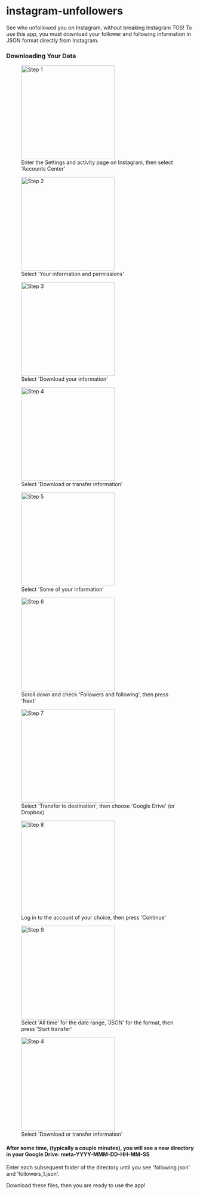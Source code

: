 # instagram-unfollowers
 See who unfollowed you on Instagram, without breaking Instagram TOS!
 To use this app, you must download your follower and following information in JSON format directly from Instagram.

### Downloading Your Data
<figure>
    <img src="https://raw.githubusercontent.com/hemmatio/instagram-unfollowers/main/images/1.png"
         alt="Step 1" width="250">
    <figcaption>Enter the Settings and activity page on Instagram, then select 'Accounts Center'</figcaption>
</figure>
<figure>
    <img src="https://raw.githubusercontent.com/hemmatio/instagram-unfollowers/main/images/2.png"
         alt="Step 2" width="250">
    <figcaption>Select 'Your information and permissions'</figcaption>
</figure>
<figure>
    <img src="https://raw.githubusercontent.com/hemmatio/instagram-unfollowers/main/images/3.png"
         alt="Step 3" width="250">
    <figcaption>Select 'Download your information'</figcaption>
</figure>
<figure>
    <img src="https://raw.githubusercontent.com/hemmatio/instagram-unfollowers/main/images/4.png"
         alt="Step 4" width="250">
    <figcaption>Select 'Download or transfer information'</figcaption>
</figure>
<figure>
    <img src="https://raw.githubusercontent.com/hemmatio/instagram-unfollowers/main/images/5.png"
         alt="Step 5" width="250">
    <figcaption>Select 'Some of your information'</figcaption>
</figure>
<figure>
    <img src="https://raw.githubusercontent.com/hemmatio/instagram-unfollowers/main/images/6.png"
         alt="Step 6" width="250">
    <figcaption>Scroll down and check 'Followers and following', then press 'Next'</figcaption>
</figure>
<figure>
    <img src="https://raw.githubusercontent.com/hemmatio/instagram-unfollowers/main/images/7.png"
         alt="Step 7" width="250">
    <figcaption>Select 'Transfer to destination', then choose 'Google Drive' (or Dropbox)</figcaption>
</figure>
<figure>
    <img src="https://raw.githubusercontent.com/hemmatio/instagram-unfollowers/main/images/8.png"
         alt="Step 8" width="250">
    <figcaption>Log in to the account of your choice, then press 'Continue'</figcaption>
</figure>
<figure>
    <img src="https://raw.githubusercontent.com/hemmatio/instagram-unfollowers/main/images/9.png"
         alt="Step 9" width="250">
    <figcaption>Select 'All time' for the date range, 'JSON' for the format, then press 'Start transfer'</figcaption>
</figure>
<figure>
    <img src="https://raw.githubusercontent.com/hemmatio/instagram-unfollowers/main/images/4.png"
         alt="Step 4" width="250">
    <figcaption>Select 'Download or transfer information'</figcaption>
</figure>

#### After some time, (typically a couple minutes), you will see a new directory in your Google Drive: meta-YYYY-MMM-DD-HH-MM-SS

Enter each subsequent folder of the directory until you see 'following.json' and 'followers_1.json'.

Download these files, then you are ready to use the app!


